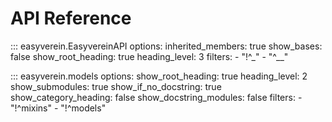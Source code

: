 # API Reference

::: easyverein.EasyvereinAPI
    options:
        inherited_members: true
        show_bases: false
        show_root_heading: true
        heading_level: 3
        filters:
            - "!^_"
            - "^__"

::: easyverein.models
    options:
        show_root_heading: true
        heading_level: 2
        show_submodules: true
        show_if_no_docstring: true
        show_category_heading: false
        show_docstring_modules: false
        filters:
            - "!^mixins"
            - "!^models"
